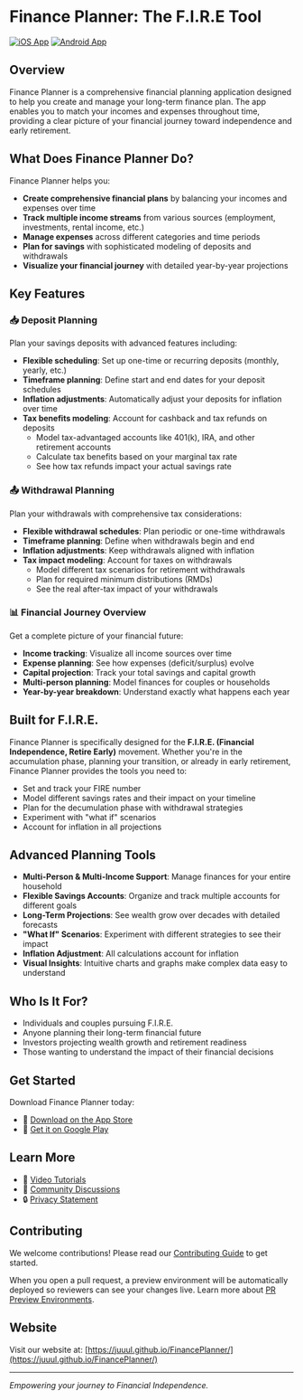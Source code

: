 # Finance Planner: The F.I.R.E Tool

[![iOS App](https://img.shields.io/badge/Download-iOS-blue.svg)](https://apps.apple.com/us/app/finance-planner/id6743322133)
[![Android App](https://img.shields.io/badge/Download-Android-green.svg)](https://play.google.com/store/apps/details?id=nl.crwsolutions.CalcApi.Mobile)

## Overview

Finance Planner is a comprehensive financial planning application designed to help you create and manage your long-term finance plan. The app enables you to match your incomes and expenses throughout time, providing a clear picture of your financial journey toward independence and early retirement.

## What Does Finance Planner Do?

Finance Planner helps you:

- **Create comprehensive financial plans** by balancing your incomes and expenses over time
- **Track multiple income streams** from various sources (employment, investments, rental income, etc.)
- **Manage expenses** across different categories and time periods
- **Plan for savings** with sophisticated modeling of deposits and withdrawals
- **Visualize your financial journey** with detailed year-by-year projections

## Key Features

### 📥 Deposit Planning

Plan your savings deposits with advanced features including:

- **Flexible scheduling**: Set up one-time or recurring deposits (monthly, yearly, etc.)
- **Timeframe planning**: Define start and end dates for your deposit schedules
- **Inflation adjustments**: Automatically adjust your deposits for inflation over time
- **Tax benefits modeling**: Account for cashback and tax refunds on deposits
  - Model tax-advantaged accounts like 401(k), IRA, and other retirement accounts
  - Calculate tax benefits based on your marginal tax rate
  - See how tax refunds impact your actual savings rate

### 📤 Withdrawal Planning

Plan your withdrawals with comprehensive tax considerations:

- **Flexible withdrawal schedules**: Plan periodic or one-time withdrawals
- **Timeframe planning**: Define when withdrawals begin and end
- **Inflation adjustments**: Keep withdrawals aligned with inflation
- **Tax impact modeling**: Account for taxes on withdrawals
  - Model different tax scenarios for retirement withdrawals
  - Plan for required minimum distributions (RMDs)
  - See the real after-tax impact of your withdrawals

### 📊 Financial Journey Overview

Get a complete picture of your financial future:

- **Income tracking**: Visualize all income sources over time
- **Expense planning**: See how expenses (deficit/surplus) evolve
- **Capital projection**: Track your total savings and capital growth
- **Multi-person planning**: Model finances for couples or households
- **Year-by-year breakdown**: Understand exactly what happens each year

## Built for F.I.R.E.

Finance Planner is specifically designed for the **F.I.R.E. (Financial Independence, Retire Early)** movement. Whether you're in the accumulation phase, planning your transition, or already in early retirement, Finance Planner provides the tools you need to:

- Set and track your FIRE number
- Model different savings rates and their impact on your timeline
- Plan for the decumulation phase with withdrawal strategies
- Experiment with "what if" scenarios
- Account for inflation in all projections

## Advanced Planning Tools

- **Multi-Person & Multi-Income Support**: Manage finances for your entire household
- **Flexible Savings Accounts**: Organize and track multiple accounts for different goals
- **Long-Term Projections**: See wealth grow over decades with detailed forecasts
- **"What If" Scenarios**: Experiment with different strategies to see their impact
- **Inflation Adjustment**: All calculations account for inflation
- **Visual Insights**: Intuitive charts and graphs make complex data easy to understand

## Who Is It For?

- Individuals and couples pursuing F.I.R.E.
- Anyone planning their long-term financial future
- Investors projecting wealth growth and retirement readiness
- Those wanting to understand the impact of their financial decisions

## Get Started

Download Finance Planner today:

- 🍎 [Download on the App Store](https://apps.apple.com/us/app/finance-planner/id6743322133)
- 🤖 [Get it on Google Play](https://play.google.com/store/apps/details?id=nl.crwsolutions.CalcApi.Mobile)

## Learn More

- 🎥 [Video Tutorials](https://www.youtube.com/@Juuul_FP)
- 💬 [Community Discussions](https://github.com/juuul/FinancePlanner/discussions)
- 🔒 [Privacy Statement](https://crwsolutions.nl/privacy_fp.html)

## Contributing

We welcome contributions! Please read our [Contributing Guide](CONTRIBUTING.md) to get started.

When you open a pull request, a preview environment will be automatically deployed so reviewers can see your changes live. Learn more about [PR Preview Environments](.github/PR_PREVIEW.md).

## Website

Visit our website at: [https://juuul.github.io/FinancePlanner/](https://juuul.github.io/FinancePlanner/)

---

*Empowering your journey to Financial Independence.*
